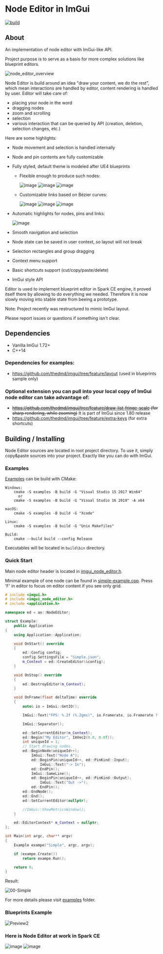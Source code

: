 # Node Editor in ImGui

[![build](https://github.com/thedmd/imgui-node-editor/actions/workflows/build.yml/badge.svg)](https://github.com/thedmd/imgui-node-editor/actions/workflows/build.yml)

## About

An implementation of node editor with ImGui-like API.

Project purpose is to serve as a basis for more complex solutions like blueprint editors.

![node_editor_overview](https://user-images.githubusercontent.com/1197433/89328475-c01bc680-d68d-11ea-88bf-8c4155480927.gif)

Node Editor is build around an idea "draw your content, we do the rest", which mean interactions are handled by editor, content rendering is handled by user. Editor will take care of:
 * placing your node in the word
 * dragging nodes
 * zoom and scrolling
 * selection
 * various interaction that can be queried by API (creation, deletion, selection changes, etc.)

Here are some highlights:
 * Node movement and selection is handled internally
 * Node and pin contents are fully customizable
 * Fully styled, default theme is modeled after UE4 blueprints
    - Flexible enough to produce such nodes:

        ![image](https://user-images.githubusercontent.com/1197433/60381408-c3895b00-9a54-11e9-8312-d9fc9af63347.png)
        ![image](https://user-images.githubusercontent.com/1197433/60381400-a3599c00-9a54-11e9-9c51-a88f25f7db07.png)
        ![image](https://user-images.githubusercontent.com/1197433/60381589-7d81c680-9a57-11e9-87b1-9f73ec33bea4.png)
    - Customizable links based on Bézier curves:

        ![image](https://user-images.githubusercontent.com/1197433/60381475-ac973880-9a55-11e9-9ad9-5862975cd2b8.png)
        ![image](https://user-images.githubusercontent.com/1197433/60381467-9db08600-9a55-11e9-9868-2ae849f67de9.png)
        ![image](https://user-images.githubusercontent.com/1197433/60381488-cd5f8e00-9a55-11e9-8346-1f4c8d6bea22.png)
 * Automatic highlights for nodes, pins and links:

    ![image](https://user-images.githubusercontent.com/1197433/60381536-9e95e780-9a56-11e9-80bb-dad0d3d9557a.png)
 * Smooth navigation and selection
 * Node state can be saved in user context, so layout will not break
 * Selection rectangles and group dragging
 * Context menu support
 * Basic shortcuts support (cut/copy/paste/delete)
 * ImGui style API

Editor is used to implement blueprint editor in Spark CE engine, it proved itself there by allowing to do everything we needed. Therefore it is now slowly moving into stable state from beeing a prototype.

Note: Project recently was restructured to mimic ImGui layout.

Please report issues or questions if something isn't clear.

## Dependencies

 * Vanilla ImGui 1.72+
 * C++14

### Dependencies for examples:
 * https://github.com/thedmd/imgui/tree/feature/layout (used in blueprints sample only)

### Optional extension you can pull into your local copy of ImGui node editor can take advantage of:
 * ~~https://github.com/thedmd/imgui/tree/feature/draw-list-fringe-scale (for sharp rendering, while zooming)~~ It is part of ImGui since 1.80 release
 * https://github.com/thedmd/imgui/tree/feature/extra-keys (for extra shortcuts)

## Building / Installing

Node Editor sources are located in root project directory. To use it, simply copy&paste sources into your project. Exactly like you can do with ImGui.

### Examples
[Examples](../examples) can be build with CMake:
```
Windows:
    cmake -S examples -B build -G "Visual Studio 15 2017 Win64"
      or
    cmake -S examples -B build -G "Visual Studio 16 2019" -A x64

macOS:
    cmake -S examples -B build -G "Xcode"

Linux:
    cmake -S examples -B build -G "Unix Makefiles"

Build:
    cmake --build build --config Release
```
Executables will be located in `build\bin` directory.

### Quick Start

Main node editor header is located in [imgui_node_editor.h](../imgui_node_editor.h).

Minimal example of one node can be found in [simple-example.cpp](../examples/simple-example/simple-example.cpp).
Press 'F' in editor to focus on editor content if you see only grid.
```cpp
# include <imgui.h>
# include <imgui_node_editor.h>
# include <application.h>

namespace ed = ax::NodeEditor;

struct Example:
    public Application
{
    using Application::Application;

    void OnStart() override
    {
        ed::Config config;
        config.SettingsFile = "Simple.json";
        m_Context = ed::CreateEditor(&config);
    }

    void OnStop() override
    {
        ed::DestroyEditor(m_Context);
    }

    void OnFrame(float deltaTime) override
    {
        auto& io = ImGui::GetIO();

        ImGui::Text("FPS: %.2f (%.2gms)", io.Framerate, io.Framerate ? 1000.0f / io.Framerate : 0.0f);

        ImGui::Separator();

        ed::SetCurrentEditor(m_Context);
        ed::Begin("My Editor", ImVec2(0.0, 0.0f));
        int uniqueId = 1;
        // Start drawing nodes.
        ed::BeginNode(uniqueId++);
            ImGui::Text("Node A");
            ed::BeginPin(uniqueId++, ed::PinKind::Input);
                ImGui::Text("-> In");
            ed::EndPin();
            ImGui::SameLine();
            ed::BeginPin(uniqueId++, ed::PinKind::Output);
                ImGui::Text("Out ->");
            ed::EndPin();
        ed::EndNode();
        ed::End();
        ed::SetCurrentEditor(nullptr);

        //ImGui::ShowMetricsWindow();
    }

    ed::EditorContext* m_Context = nullptr;
};

int Main(int argc, char** argv)
{
    Example exampe("Simple", argc, argv);

    if (exampe.Create())
        return exampe.Run();

    return 0;
}
```

Result:

![00-Simple](https://user-images.githubusercontent.com/1197433/89328516-cca01f00-d68d-11ea-9959-2da159851101.png)

For more details please visit [examples](../examples) folder.

### Blueprints Example

![Preview2](https://user-images.githubusercontent.com/1197433/60053458-2f2b9b00-96d8-11e9-92f9-08aff63b2023.png)

### Here is Node Editor at work in Spark CE
![image](https://user-images.githubusercontent.com/1197433/60381756-174a7300-9a5a-11e9-9a04-00f10565e05e.png)
![image](https://user-images.githubusercontent.com/1197433/60381760-2f21f700-9a5a-11e9-9053-c0547a9cc40a.png)
